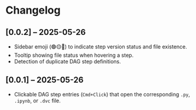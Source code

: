 # Changelog

## [0.0.2] – 2025-05-26
- Sidebar emoji (🟢🟡🔴) to indicate step version status and file existence.
- Tooltip showing file status when hovering a step.
- Detection of duplicate DAG step definitions.

## [0.0.1] – 2025-05-26
- Clickable DAG step entries (`Cmd+Click`) that open the corresponding `.py`, `.ipynb`, or `.dvc` file.
